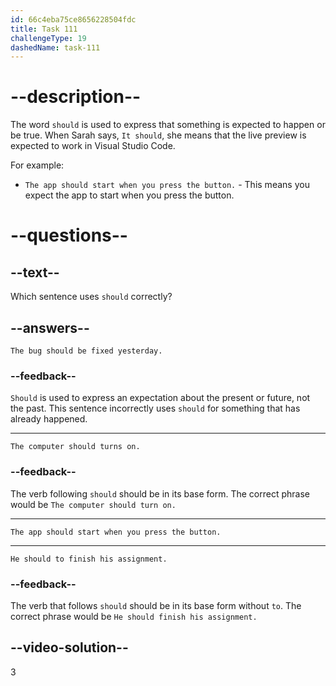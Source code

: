 ```yaml
---
id: 66c4eba75ce8656228504fdc
title: Task 111
challengeType: 19
dashedName: task-111
---
```


<!-- Audio Reference:
Sarah: It should, but it's not displaying because the Live Server extension might not be running. -->

# --description--

The word `should` is used to express that something is expected to happen or be true. When Sarah says, `It should`, she means that the live preview is expected to work in Visual Studio Code.

For example:

- `The app should start when you press the button.` - This means you expect the app to start when you press the button.

# --questions--

## --text--

Which sentence uses `should` correctly?

## --answers--

`The bug should be fixed yesterday.`

### --feedback--

`Should` is used to express an expectation about the present or future, not the past. This sentence incorrectly uses `should` for something that has already happened.

---

`The computer should turns on.`

### --feedback--

The verb following `should` should be in its base form. The correct phrase would be `The computer should turn on.`

---

`The app should start when you press the button.`

---

`He should to finish his assignment.`

### --feedback--

The verb that follows `should` should be in its base form without `to`. The correct phrase would be `He should finish his assignment.`
  
## --video-solution--

3
